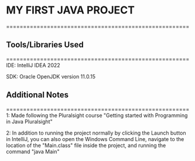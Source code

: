 # MY FIRST JAVA PROJECT
======================================================



## Tools/Libraries Used
======================================================
IDE: IntelliJ IDEA 2022

SDK: Oracle OpenJDK version 11.0.15


## Additional Notes
======================================================
1: Made following the Pluralsight course "Getting
started with Programming in Java Pluralsight"

2: In addition to running the project normally by
clicking the Launch button in IntelliJ, you can also
open the Windows Command Line, navigate to the
location of the "Main.class" file inside the project,
and running the command "java Main"